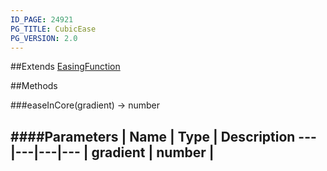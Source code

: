 ```yaml
---
ID_PAGE: 24921
PG_TITLE: CubicEase
PG_VERSION: 2.0
---
```




##Extends [EasingFunction](/classes/EasingFunction)


##Methods

###easeInCore(gradient) &rarr; number

####Parameters
 | Name | Type | Description
---|---|---|---
 | gradient | number | 
---
